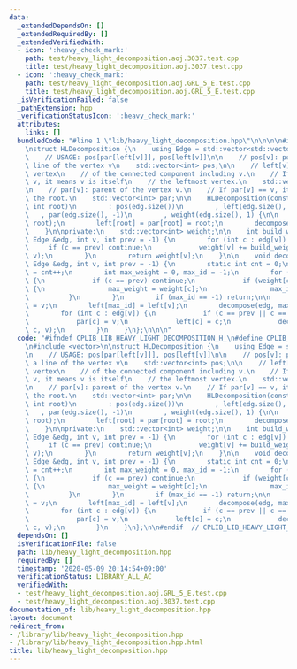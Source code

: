 ```yaml
---
data:
  _extendedDependsOn: []
  _extendedRequiredBy: []
  _extendedVerifiedWith:
  - icon: ':heavy_check_mark:'
    path: test/heavy_light_decomposition.aoj.3037.test.cpp
    title: test/heavy_light_decomposition.aoj.3037.test.cpp
  - icon: ':heavy_check_mark:'
    path: test/heavy_light_decomposition.aoj.GRL_5_E.test.cpp
    title: test/heavy_light_decomposition.aoj.GRL_5_E.test.cpp
  _isVerificationFailed: false
  _pathExtension: hpp
  _verificationStatusIcon: ':heavy_check_mark:'
  attributes:
    links: []
  bundledCode: "#line 1 \"lib/heavy_light_decomposition.hpp\"\n\n\n\n#include <vector>\n\
    \nstruct HLDecomposition {\n    using Edge = std::vector<std::vector<int>>;\n\n\
    \    // USAGE: pos[par[left[v]]], pos[left[v]]\n\n    // pos[v]: position in a\
    \ line of the vertex v\n    std::vector<int> pos;\n\n    // left[v]: the leftmost\
    \ vertex\n    // of the connected component including v.\n    // If left[v] ==\
    \ v, it means v is itself\n    // the leftmost vertex.\n    std::vector<int> left;\n\
    \n    // par[v]: parent of the vertex v.\n    // If par[v] == v, it means v is\
    \ the root.\n    std::vector<int> par;\n\n    HLDecomposition(const Edge &edg,\
    \ int root)\n        : pos(edg.size())\n        , left(edg.size(), -1)\n     \
    \   , par(edg.size(), -1)\n        , weight(edg.size(), 1) {\n\n        build_weight(edg,\
    \ root);\n        left[root] = par[root] = root;\n        decompose(edg, root);\n\
    \    }\n\nprivate:\n    std::vector<int> weight;\n\n    int build_weight(const\
    \ Edge &edg, int v, int prev = -1) {\n        for (int c : edg[v]) {\n       \
    \     if (c == prev) continue;\n            weight[v] += build_weight(edg, c,\
    \ v);\n        }\n        return weight[v];\n    }\n\n    void decompose(const\
    \ Edge &edg, int v, int prev = -1) {\n        static int cnt = 0;\n\n        pos[v]\
    \ = cnt++;\n        int max_weight = 0, max_id = -1;\n        for (int c : edg[v])\
    \ {\n            if (c == prev) continue;\n            if (weight[c] > max_weight)\
    \ {\n                max_weight = weight[c];\n                max_id = c;\n  \
    \          }\n        }\n        if (max_id == -1) return;\n\n        par[max_id]\
    \ = v;\n        left[max_id] = left[v];\n        decompose(edg, max_id, v);\n\n\
    \        for (int c : edg[v]) {\n            if (c == prev || c == max_id) continue;\n\
    \            par[c] = v;\n            left[c] = c;\n            decompose(edg,\
    \ c, v);\n        }\n    }\n};\n\n\n"
  code: "#ifndef CPLIB_LIB_HEAVY_LIGHT_DECOMPOSITION_H_\n#define CPLIB_LIB_HEAVY_LIGHT_DECOMPOSITION_H_\n\
    \n#include <vector>\n\nstruct HLDecomposition {\n    using Edge = std::vector<std::vector<int>>;\n\
    \n    // USAGE: pos[par[left[v]]], pos[left[v]]\n\n    // pos[v]: position in\
    \ a line of the vertex v\n    std::vector<int> pos;\n\n    // left[v]: the leftmost\
    \ vertex\n    // of the connected component including v.\n    // If left[v] ==\
    \ v, it means v is itself\n    // the leftmost vertex.\n    std::vector<int> left;\n\
    \n    // par[v]: parent of the vertex v.\n    // If par[v] == v, it means v is\
    \ the root.\n    std::vector<int> par;\n\n    HLDecomposition(const Edge &edg,\
    \ int root)\n        : pos(edg.size())\n        , left(edg.size(), -1)\n     \
    \   , par(edg.size(), -1)\n        , weight(edg.size(), 1) {\n\n        build_weight(edg,\
    \ root);\n        left[root] = par[root] = root;\n        decompose(edg, root);\n\
    \    }\n\nprivate:\n    std::vector<int> weight;\n\n    int build_weight(const\
    \ Edge &edg, int v, int prev = -1) {\n        for (int c : edg[v]) {\n       \
    \     if (c == prev) continue;\n            weight[v] += build_weight(edg, c,\
    \ v);\n        }\n        return weight[v];\n    }\n\n    void decompose(const\
    \ Edge &edg, int v, int prev = -1) {\n        static int cnt = 0;\n\n        pos[v]\
    \ = cnt++;\n        int max_weight = 0, max_id = -1;\n        for (int c : edg[v])\
    \ {\n            if (c == prev) continue;\n            if (weight[c] > max_weight)\
    \ {\n                max_weight = weight[c];\n                max_id = c;\n  \
    \          }\n        }\n        if (max_id == -1) return;\n\n        par[max_id]\
    \ = v;\n        left[max_id] = left[v];\n        decompose(edg, max_id, v);\n\n\
    \        for (int c : edg[v]) {\n            if (c == prev || c == max_id) continue;\n\
    \            par[c] = v;\n            left[c] = c;\n            decompose(edg,\
    \ c, v);\n        }\n    }\n};\n\n#endif  // CPLIB_LIB_HEAVY_LIGHT_DECOMPOSITION_H_\n"
  dependsOn: []
  isVerificationFile: false
  path: lib/heavy_light_decomposition.hpp
  requiredBy: []
  timestamp: '2020-05-09 20:14:54+09:00'
  verificationStatus: LIBRARY_ALL_AC
  verifiedWith:
  - test/heavy_light_decomposition.aoj.GRL_5_E.test.cpp
  - test/heavy_light_decomposition.aoj.3037.test.cpp
documentation_of: lib/heavy_light_decomposition.hpp
layout: document
redirect_from:
- /library/lib/heavy_light_decomposition.hpp
- /library/lib/heavy_light_decomposition.hpp.html
title: lib/heavy_light_decomposition.hpp
---
```

